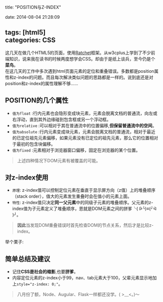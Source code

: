 title: "POSITION与Z-INDEX"

date: 2014-08-04 21:28:09  

tags: [html5]  
categories:
  CSS
---
这几天在做几个HTML5的页面，使用[Ratchet](http://goratchet.com/)框架。从w3cplus上学到了不少前端知识，说来我在读书的时候两度想学会CSS。却由于是纸上谈兵，至今仍是个**菜鸟**。  
在这几天的工作中多次遇到html页面元素的定位和重叠错误。多数都是position属性和z-index的问题。而且每次解决类似问题的思路都是一样的。说到底还是对position和z-index的属性理解不够......  
## POSITION的几个属性  
  

- 	`值为float` :行内元素也会隐形变成块元素，元素会脱离文档的普通流，向左或右浮动，直到其外边缘碰到包含框或另一个浮动框。  
-	`值为relative` :可以相对于其在普通流中的位置偏移,**但保留普通流中的空间**。
-	`值为absolute` :行内元素变成块元素，元素会脱离文档的普通流，相对于最近的已定位祖先元素偏移，如果元素没有已定位的祖先元素，那么它的位置相对于最初的包含块偏移。
-	`值为fixed` :元素相对于浏览器窗口偏移，固定在浏览器的某个位置。  
> 上述四种情况下DOM元素有被覆盖的可能。    
  
## 对z-index使用  

-	`原理`: z-index值可以控制定位元素在垂直于显示屏方向（z值）上的堆叠顺序（stack order），值大的元素发生重叠时会在值小的元素上面。
-	`特性`: z-index值只决定**同一父元素**中的同级子元素的堆叠顺序。父元素的z-index值为子元素定义了堆叠顺序，恩就是DOM元素之间的拼爹╰( ᐖ╰)≡(╯ᐛ )╯。
>	**因此**当发现DOM重叠错误时首先检查DOM的节点关系，然后才是比较z-index。  

举个栗子:  

## 简单总结及建议
-	记住**CSS是社会的缩影**,也要**拼爹**。  
-	内容定位元素的z-index小于99，nav、tab元素大于100，父辈元素显示地加上```style="z-index: 0;"```。
>	八月份了额，Node、Augular、Flask一样都还没学。( >﹏<。)～  

